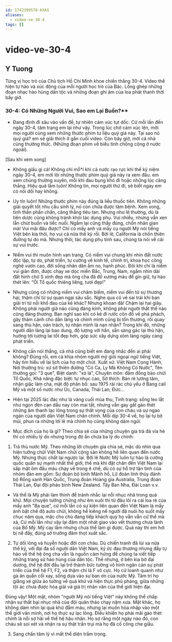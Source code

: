 ```yaml
---
id: 1742399578-KXAS
aliases:
  - video-ve-30-4
tags: []
---
```


# video-ve-30-4

## Y Tuong
Từng vị học trò của Chủ tịch Hồ Chí Minh khoe chiến thắng 30-4.
Video thể hiện tự hào và xúc động của mỗi người học trò của Bác. Lồng ghép những đoạn nhạc hào hùng dân tộc và những đoạn ghi âm của loa phát thanh thời bấy giờ.

### 30-4: Có Những Người Vui, Sao em Lại Buồn?**

- Đang định đi sâu vào vấn đề, tự nhiên cảm xúc tụt dốc. Cứ mỗi lần đến ngày 30-4, tâm trạng em lại như vậy. Trong lúc chờ cảm xúc lên, mời mọi người cùng xem những thước phim tư liệu quý giá này. Tại sao nó quý giá? em sẽ giải thích ở gần cuối video. Còn bây giờ, mời cả nhà cùng thưởng thức. (Những đoạn phim về biểu tình chống cộng ở nước ngoài).

[Sau khi xem xong]

- Không giấu gì cả! Không chỉ mỗ*i khi cả nước rạo rực khí thế kỷ niệm ngày 30-4, em mới lôi những thước phim quý giá này ra xem đâu. em xem chúng thường xuyên, mỗi khi đau bụng khó đi hoặc những lúc căng thẳng. Hiệu quả lắm luôn! Không tin, mọi người thử đi, sẽ biết ngay em có nói dối hay không.

- Uy tín luôn! Những thước phim này đúng là liều thuốc tiên. Không những giải quyết tốt nhu cầu sinh lý, nó còn chữa được tâm bệnh. Xem xong, tinh thần phấn chấn, căng thẳng tiêu tan. Nhưng như lẽ thường, dù là tiên dược cũng không tránh khỏi tác dụng phụ. Vui nhiều, nhưng vẫn xen lẫn chút buồn và tiếc nuối. Ngẫm lại cũng thấy đúng, chốn nhân gian mà! Vui mãi đâu được? Chỉ có mấy anh và mấy cụ người Mỹ nói tiếng Việt bên kia thôi, họ vui cả nửa thế kỷ rồi. Bởi lẽ, California là chốn thiên đường tự do mà. Nhưng thôi, tác dụng phụ tính sau, chúng ta nói về cái sự vui trước.


- Niềm vui thì muôn hình vạn trạng. Có niềm vui chung khi nhìn đất nước độc lập, tự do, phát triển, tự cường về kinh tế, chính trị, khoa học công nghệ vươn cao, đời sống nhân dân ấm no, hạnh phúc. Đôi khi chỉ là niềm vui giản đơn, được chạy xe dọc miền Bắc, Trung, Nam, ngắm nhìn dải đất hình chữ S xinh đẹp mà ông cha đã đổ xương máu để gìn giữ, tự hào thét lên: "Ôi Tổ quốc thiêng liêng, tươi đẹp!"

- Nhưng cũng có những niềm vui châm biếm, niềm vui đến từ sự thương hại, thậm chí từ sự quan ngại sâu sắc. Nghe qua có vẻ sai trái khi bạn giải trí từ nỗi khổ đau của kẻ khác? Nhưng khoan đã! Chậm lại hai giây. Không phải người già nào cũng đáng kính, không phải người thất thế nào cũng đáng thương. Bạn nghĩ sao khi có kẻ đi rước côn đồ về phá phách, gây thảm cảnh cho dân làng và chính mình cũng bị tổn thương, rồi quay sang thù hận, oán trách, tự nhận mình là nạn nhân? Trong khi đó, những người dân làng lại bao dung, độ lượng với hắn, sẵn sàng gác lại thù hận, hướng tới tương lai tốt đẹp hơn, góp sức xây dựng xóm làng ngày càng phát triển.

- Không cần nói thẳng, cả nhà cũng biết em đang nhắc đến ai phải không? Đúng rồi, em cà khịa nhóm người mỹ giỏi ngoại ngữ tiếng Việt, hãy tìm hiểu về lai lịch của họ một chút. Xuất xứ: Việt Nam Cọng Hành, Nơi thường trú: xứ sở thiên đường "Có Ca, Ly Mà Không Có Nước", Tên thường gọi: "3 que", Biệt danh: "xỏ lá", Chuyên môn: đâm đồng bào chửi Tổ Quốc, Khả năng đặc biệt: tự nhục cao, Sở thích: Bán rẻ lương tâm, nhận giặc làm cha, mật độ phân bố: sau 1975 rải rác chủ yếu ở Bang cali Mỹ và một số nước như Úc, Canada, Thái Lan, Đức... 

- Hiện tại 2025 lác đác như lá vàng cuối mùa thu, Tình trạng: sống leo lắt như ngọn đèn cạn dầu nay còn mai tắt, nhưng vẫn gay gắt gào thét những âm thanh lạc lõng trong sự thất vọng của con cháu và sự ngao ngán của người dân Việt Nam chân chính. Mỗi dịp 30-4 về, họ lại tự bịt mũi, phun ra những lời lẽ mà chính họ cũng không dám ngửi. 

- Mục đích của họ là gì? Theo chia sẻ của những chuyện gia trà đá vỉa hè thì có nhiều lý do nhưng trong đó ẩn chứa ba lý do chính: 

1. Trả thù nước Mỹ. Theo những lời chuyên gia chia sẻ, mặc dù nhìn qua hiện tưởng chửi Việt Nam chửi cộng sản không hề liên quan đến nước Mỹ. Nhưng thực chất lại ngược lại. Bởi lẽ Nước Mỹ luôn tự hào là cường quốc quân sự mạnh nhất thế giới, thế mà khi đặt chân đến Việt Nam lại sấp mặt ôm đầu máu chạy về trong ê chề, dù có sự hỗ trợ tận tình của nhóm đàn em gồm: Sư đoàn bộ binh Mãnh hổ, Lữ đoàn lính thủy đánh bộ Rồng xanh Hàn Quốc, Trung đoàn Hoàng gia Australia, Trung đoàn Thái Lan, Đại đội pháo binh New Zealand. Tây Ban Nha, Đài Loan v.v.

- Và thế là Mỹ phải làm thinh để tránh nhắc lại nỗi nhục nhã trong quá khứ. Mọi chuyện tưởng chừng như êm xuôi thì từ đâu lòi ra cái loa rè của mấy anh "Ba que", cứ mỗi lần có sự kiện liên quan đến Việt Nam là mấy ảnh bật chế độ auto chửi, không hề kiêng nể người đã nuôi họ suốt mấy chục năm qua, mặc cho chủ đang tiếp khách quý họ vẫn vẫn cứ thế mà xả, Cứ mỗi lần như vậy lại đâm một nhát giao vào vết thương chưa lành của Bố Mỹ. Mỹ cay lắm nhưng chưa thể làm gì được. Quả này thì em hơi bị nể đấy, đúng sở trường đâm thọt xuất sắc.

2. Tự dối lòng và huyễn hoặc đời con cháu.
Dù chiến tranh đã lùi xa nửa thế kỷ, với đại đa số người dân Việt Nam, ký ức đau thương nhưng đầy tự hào về thế hệ ông cha vẫn là nguồn cảm hứng để chúng ta viết tiếp những trang sử hào hùng của dân tộc. Thế nhưng, ở bên kia bờ đại dương, thế hệ đời đầu lại trở thành bức tường vô hình ngăn cản sự phát triển của thế hệ F1, F2, và thậm chí là F vô cực. Họ cứ loanh quanh như gà ăn quẩn cối xay, sống dựa vào sự ban ơn của nước Mỹ. Tâm trí họ giằng xé giữa ảo tưởng về quá khứ và hiện thực phũ phàng, giữa những tội ác chưa được hóa giải và giá trị nhân văn của thế giới hiện đại.

Đúng vậy! Một mặt, nhóm "người Mỹ nói tiếng Việt" này không thể chấp nhận sự thất bại nhục nhã của đội quân tháo chạy năm xưa. Mặt khác, họ không dám nhìn lại quá khứ đẫm máu, nhưng lại muốn hòa nhập vào một thế giới văn minh, nơi họ thực sự lạc lõng. Điều khiến họ phải mãi gào thét chính là nỗi sợ hãi về thế hệ hậu nhân. Họ sợ rằng một ngày nào đó, con cháu sẽ soi xét và nhận ra sự thật trần trụi mà họ đã cố công che giấu.

3. Sang chấn tâm lý vì mất thể diện trầm trọng.





